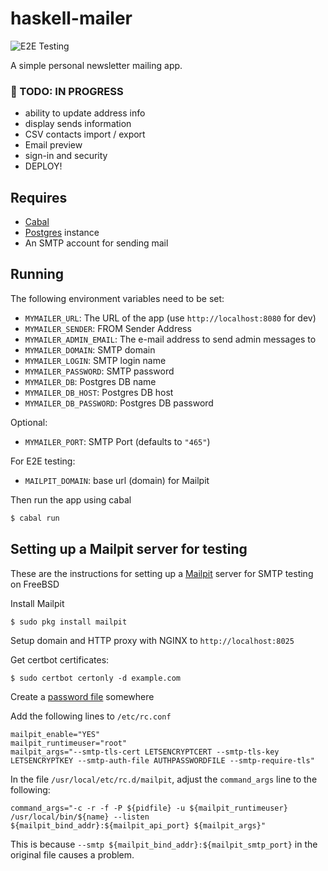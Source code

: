 # haskell-mailer

![E2E Testing](https://github.com/adueck/haskell-mailer/actions/workflows/playwright.yml/badge.svg)

A simple personal newsletter mailing app.

### 🚧 TODO: IN PROGRESS

- ability to update address info
- display sends information
- CSV contacts import / export
- Email preview
- sign-in and security
- DEPLOY!

## Requires

- [Cabal](https://hackage.haskell.org/package/Cabal)
- [Postgres](https://www.postgresql.org/) instance
- An SMTP account for sending mail

## Running

The following environment variables need to be set:

- `MYMAILER_URL`: The URL of the app (use `http://localhost:8080` for dev) 
- `MYMAILER_SENDER`: FROM Sender Address
- `MYMAILER_ADMIN_EMAIL`: The e-mail address to send admin messages to
- `MYMAILER_DOMAIN`: SMTP domain
- `MYMAILER_LOGIN`: SMTP login name
- `MYMAILER_PASSWORD`: SMTP password
- `MYMAILER_DB`: Postgres DB name
- `MYMAILER_DB_HOST`: Postgres DB host
- `MYMAILER_DB_PASSWORD`: Postgres DB password

Optional:
- `MYMAILER_PORT`: SMTP Port (defaults to `"465"`)

For E2E testing:
- `MAILPIT_DOMAIN`: base url (domain) for Mailpit

Then run the app using cabal

```bash
$ cabal run
```

## Setting up a Mailpit server for testing 

These are the instructions for setting up a [Mailpit](https://mailpit.axllent.org/) server for SMTP testing on FreeBSD

Install Mailpit

```
$ sudo pkg install mailpit
```

Setup domain and HTTP proxy with NGINX to `http://localhost:8025`

Get certbot certificates:

```
$ sudo certbot certonly -d example.com
```

Create a [password file](https://mailpit.axllent.org/docs/configuration/passwords/) somewhere

Add the following lines to `/etc/rc.conf`

```
mailpit_enable="YES"
mailpit_runtimeuser="root"
mailpit_args="--smtp-tls-cert LETSENCRYPTCERT --smtp-tls-key LETSENCRYPTKEY --smtp-auth-file AUTHPASSWORDFILE --smtp-require-tls"
```

In the file `/usr/local/etc/rc.d/mailpit`, adjust the `command_args` line to the following:

```
command_args="-c -r -f -P ${pidfile} -u ${mailpit_runtimeuser} /usr/local/bin/${name} --listen ${mailpit_bind_addr}:${mailpit_api_port} ${mailpit_args}"
```

This is because `--smtp ${mailpit_bind_addr}:${mailpit_smtp_port}` in the original file causes a problem.